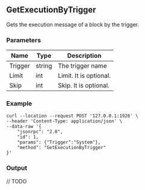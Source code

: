 ## GetExecutionByTrigger

Gets the execution message of a block by the trigger.

### Parameters

| Name         | Type   | Description       |
| ---------------- | -------------- | ------- |
| Trigger    | string | The trigger name |
| Limit | int | Limit. It is optional. |
| Skip | int | Skip. It is optional. |

### Example
```shell
curl --location --request POST '127.0.0.1:1926' \
--header 'Content-Type: application/json' \
--data-raw '{
    "jsonrpc": "2.0",
    "id": 1,
    "params": {"Trigger":"System"},
    "method": "GetExecutionByTrigger"
}'
```

### Output

// TODO
